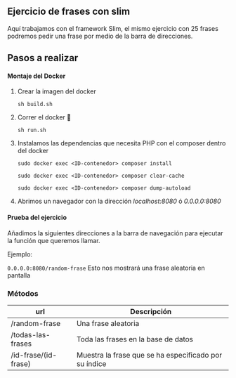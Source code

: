 ## Ejercicio de frases con slim

Aquí trabajamos con el framework Slim, el mismo ejercicio con 25 frases podremos pedir una frase por medio de la barra de direcciones.

## Pasos a realizar


#### Montaje del Docker

1. Crear la imagen del docker

    `sh build.sh`

2. Correr el docker :whale: 
    
    `sh run.sh`

3. Instalamos las dependencias que necesita PHP con el composer dentro del docker

    `sudo docker exec <ID-contenedor> composer install`

    `sudo docker exec <ID-contenedor> composer clear-cache`
    
    `sudo docker exec <ID-contenedor> composer dump-autoload`

4. Abrimos un navegador con la dirección *localhost:8080* ó *0.0.0.0:8080*


#### Prueba del ejercicio

Añadimos la siguientes direcciones a la barra de navegación para ejecutar la función que queremos llamar. 

Ejemplo:

`0.0.0.0:8080/random-frase`    Esto nos mostrará una frase aleatoria en pantalla

### Métodos


|  url                      |     Descripción                                       |
| ------------------------- | ----------------------------------------------------- | 
|  /random-frase            | Una frase aleatoria                                   |
|  /todas-las-frases        | Toda las frases en la base de datos                   |
|  /id-frase/(id-frase)     | Muestra la frase que se ha especificado por su índice |
